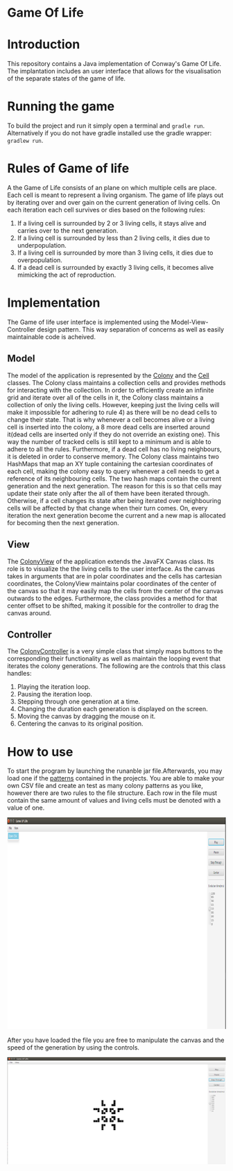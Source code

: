 Game Of Life
============

 # Introduction
 
This repository contains a Java implementation of Conway's Game Of Life. The implantation includes an user interface 
that allows for the visualisation of the separate states of the game of life. 

# Running the game

To build the project and run it simply open a terminal and `gradle run`. Alternatively if you do not have gradle installed use the gradle wrapper: `gradlew run`.

# Rules of Game of life

A the Game of Life  consists of an plane on which multiple cells are place. Each cell is meant to represent a living organism.
The game of life plays out by iterating over and over gain on the current generation of living cells. On each iteration each 
cell survives or dies based on the following rules:

1) If a living cell is surrounded by 2 or 3 living cells, it stays alive and carries over to the next generation.
2) If a living cell is surrounded by less than 2 living cells, it dies due to underpopulation.
3) If a living cell is surrounded by more than 3 living cells, it dies due to overpopulation.
4) If a dead cell is surrounded by exactly 3 living cells, it becomes alive mimicking the act of reproduction.

# Implementation

The Game of life user interface is implemented using the Model-View-Controller design pattern. This way separation of concerns
as well as easily maintainable code is acheived.

## Model

The model of the application is represented by the [Colony](https://github.com/Paketche/Game-Of-Life/blob/master/src/life/Colony.java) 
and the [Cell](https://github.com/Paketche/Game-Of-Life/blob/master/src/life/Cell.java) classes. The Colony class maintains a collection
cells and provides methods for interacting with the collection. In order to efficiently create an infinite grid and iterate over all of 
the cells in it, the Colony class maintains a collection of only the living cells. However, keeping just the living cells will make it 
impossible for adhering to rule 4) as there will be no dead cells to change their state. That is why whenever a cell becomes alive or a 
living cell is inserted into the colony, a 8 more dead cells are inserted around it(dead cells are inserted only if they do not 
override an existing one). This way the number of tracked cells is still kept to a minimum and is able to adhere to all the rules. 
Furthermore, if a dead cell has no living neighbours, it is deleted in order to conserve memory.  The Colony class maintains two 
HashMaps that map an XY tuple containing the cartesian coordinates of each cell, making the colony easy to query whenever a cell needs 
to get a reference of its neighbouring cells. The two hash maps contain the current generation and the next generation. The reason for 
this is so that cells may update their state only after the all of them have been iterated through. Otherwise, if a cell changes its 
state after being iterated over neighbouring cells will be affected by that change when their turn comes. On, every iteration the next 
generation become the current and a new map is allocated for becoming then the next generation.

## View

The [ColonyView](https://github.com/Paketche/Game-Of-Life/blob/master/src/UI/ColonyView.java) of the application extends the JavaFX 
Canvas class. Its role is to visualize the the living cells to the user interface. As the canvas takes in arguments that are in polar 
coordinates and the cells has cartesian coordinates, the ColonyView maintains polar coordinates of the center of the canvas so that it 
may easily map the cells from the center of the canvas outwards to the edges. Furthermore, the class provides a method for that center 
offset to be shifted, making it possible for the controller to drag the canvas around.

## Controller

The [ColonyController](https://github.com/Paketche/Game-Of-Life/blob/master/src/UI/ColonyView.java) is a very simple class that simply 
maps buttons to the corresponding their functionality as well as maintain 
the looping event that iterates the colony generations. The following are the controls that this class handles: 

1) Playing the iteration loop.
2) Pausing the iteration loop.
3) Stepping through one generation at a time.
4) Changing the duration each generation is displayed on the screen.
5) Moving the canvas by dragging the mouse on it.
6) Centering the canvas to its original position.

# How to use

To start the program by launching the runanble jar file.Afterwards, you may load one if the [patterns](https://github.com/Paketche/Game-Of-Life/tree/master/patterns) 
contained in the projects. You are able to make your own CSV file and create an test as many colony patterns as you like, however there 
are two rules to the file structure. Each row in the file must contain the same amount of values and living cells must be denoted with a 
value of one.

![Opening File](https://github.com/Paketche/Game-Of-Life/blob/master/pictures/Screenshot%20from%202019-02-07%2013-05-44.png)

After you have loaded the file you are free to manipulate the canvas and the speed of the generation by using the controls. 

![UI](https://github.com/Paketche/Game-Of-Life/blob/master/pictures/Screenshot%20from%202019-02-07%2013-10-42.png)


